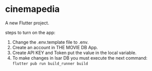 # cinemapedia

A new Flutter project.

steps to turn on the app:

1. Change the .env.template file to .env.
2. Create an account in THE MOVIE DB App.
3. Create API KEY and Token put the value in the local variable.
4. To make changes in Isar DB you must execute the next command:
```flutter pub run build_runner build ```